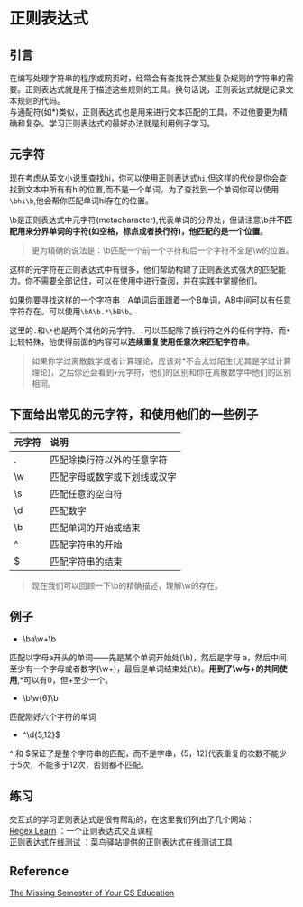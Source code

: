 # 正则表达式

## 引言
在编写处理字符串的程序或网页时，经常会有查找符合某些复杂规则的字符串的需要。正则表达式就是用于描述这些规则的工具。换句话说，正则表达式就是记录文本规则的代码。  
与通配符(如\*)类似，正则表达式也是用来进行文本匹配的工具，不过他要更为精确和复杂。学习正则表达式的最好办法就是利用例子学习。  

## 元字符
现在考虑从英文小说里查找hi，你可以使用正则表达式```hi```,但这样的代价是你会查找到文本中所有有hi的位置,而不是一个单词。为了查找到一个单词你可以使用```\bhi\b```,他会帮你匹配单词hi存在的位置。    

\b是正则表达式中元字符(metacharacter),代表单词的分界处，但请注意\b并**不匹配用来分界单词的字符(如空格，标点或者换行符)，他匹配的是一个位置**。  

> 更为精确的说法是：\b匹配一个前一个字符和后一个字符不全是\w的位置。  

这样的元字符在正则表达式中有很多，他们帮助构建了正则表达式强大的匹配能力。你不需要全部记住，可以在使用中进行查阅，并在实践中掌握他们。  

如果你要寻找这样的一个字符串：A单词后面跟着一个B单词，AB中间可以有任意字符存在。可以使用```\bA\b.*\bB\b```。  

这里的```.```和```\*```也是两个其他的元字符。```.```可以匹配除了换行符之外的任何字符，而```*```比较特殊，他使得前面的内容可以**连续重复使用任意次来匹配字符串**。  

> 如果你学过离散数学或者计算理论，应该对*不会太过陌生(尤其是学过计算理论)，之后你还会看到```+```元字符，他们的区别和你在离散数学中他们的区别相同。

## 下面给出常见的元字符，和使用他们的一些例子
| 元字符 | 说明 |
| :--- | :--- |
|. |匹配除换行符以外的任意字符 |
|\w |匹配字母或数字或下划线或汉字 |
|\s |匹配任意的空白符|
|\d |匹配数字|
|\b |匹配单词的开始或结束|
|^ |匹配字符串的开始|
|$ |匹配字符串的结束|

> 现在我们可以回顾一下\b的精确描述，理解\w的存在。

## 例子
- \ba\w+\b   

匹配以字母a开头的单词——先是某个单词开始处(\b)，然后是字母 a，然后中间至少有一个字母或者数字(\w+)，最后是单词结束处(\b)。**用到了\w与\+的共同使用**,\*可以有0，但+至少一个。
- \b\w{6}\b    

匹配刚好六个字符的单词   

- ^\d{5,12}$  

^ 和 $保证了是整个字符串的匹配，而不是字串，{5，12}代表重复的次数不能少于5次，不能多于12次，否则都不匹配。  

## 练习
交互式的学习正则表达式是很有帮助的，在这里我们列出了几个网站：  
[Regex Learn](https://regexlearn.com/zh-cn/learn) ：一个正则表达式交互课程    
[正则表达式在线测试](https://c.runoob.com/front-end/854/) ：菜鸟驿站提供的正则表达式在线测试工具    

## Reference
[The Missing Semester of Your CS Education](https://missing-semester-cn.github.io) 

